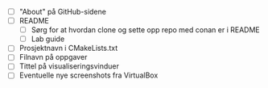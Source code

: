 - [ ] "About" på GitHub-sidene
- [ ] README
   - [ ] Sørg for at hvordan clone og sette opp repo med conan er i README
   - [ ] Lab guide
- [ ] Prosjektnavn i CMakeLists.txt
- [ ] Filnavn på oppgaver
- [ ] Tittel på visualiseringsvinduer
- [ ] Eventuelle nye screenshots fra VirtualBox
